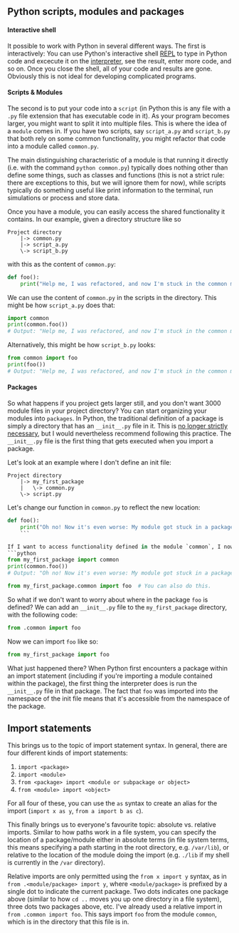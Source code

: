 ## Python scripts, modules and packages

#### Interactive shell

It possible to work with Python in several different ways. The first is interactively: You can use Python's interactive shell [REPL](https://en.wikipedia.org/wiki/Read%E2%80%93eval%E2%80%93print_loop) to type in Python code and excecute it on the [interpreter](https://en.wikipedia.org/wiki/Interpreter_(computing)), see the result, enter more code, and so on. Once you close the shell, all of your code and results are gone. Obviously this is not ideal for developing complicated programs. 

#### Scripts & Modules
The second is to put your code into a `script` (in Python this is any file with a `.py` file extension that has executable code in it). As your program becomes larger, you might want to split it into multiple files. This is where the idea of a `module` comes in. If you have two scripts, say `script_a.py` and `script_b.py` that both rely on some common functionality, you might refactor that code into a module called `common.py`. 

The main distinguishing characteristic of a module is that running it directly (i.e. with the command `python common.py`) typically does nothing other than define some things, such as classes and functions (this is not a strict rule: there are exceptions to this, but we will ignore them for now), while scripts typically do something useful like print information to the terminal, run simulations or process and store data.

Once you have a module, you can easily access the shared functionality it contains. In our example, given a directory structure like so
```
Project directory
    |-> common.py
    |-> script_a.py
    \-> script_b.py
```

with this as the content of `common.py`:
```python
def foo():
    print("Help me, I was refactored, and now I'm stuck in the common module!")
```

We can use the content of `common.py` in the scripts in the directory. This might be how `script_a.py` does that:
```python
import common
print(common.foo())
# Output: "Help me, I was refactored, and now I'm stuck in the common module!"
```
Alternatively, this might be how `script_b.py` looks:
```python
from common import foo
print(foo())
# Output: "Help me, I was refactored, and now I'm stuck in the common module!"
```

#### Packages

So what happens if you project gets larger still, and you don't want 3000 module files in your project directory? You can start organizing your modules into `packages`. In Python, the traditional definition of a package is simply a directory that has an `__init__.py` file in it. This is [no longer strictly necessary](https://www.python.org/dev/peps/pep-0420/), but I would nevertheless recommend following this practice. The `__init__.py` file is the first thing that gets executed when you import a package. 

Let's look at an example where I don't define an init file:

```
Project directory
    |-> my_first_package
    |   \-> common.py
    \-> script.py
```

Let's change our function in `common.py` to reflect the new location:
```python
def foo():
    print("Oh no! Now it's even worse: My module got stuck in a package!")
    ```

If I want to access functionality defined in the module `common`, I now have to import it from `my_first_package`. Our script `script.py` could do this as follows:
```python
from my_first_package import common
print(common.foo())
# Output: "Oh no! Now it's even worse: My module got stuck in a package!"
```

``` python
from my_first_package.common import foo  # You can also do this.
```

So what if we don't want to worry about where in the package `foo` is defined? We can add an `__init__.py` file to the `my_first_package` directory, with the following code:
```python
from .common import foo
```
Now we can import `foo` like so:
```python
from my_first_package import foo
```

What just happened there? When Python first encounters a package within an import statement (including if you're importing a module contained within the package), the first thing the interpreter does is run the `__init__.py` file in that package. The fact that `foo` was imported into the namespace of the init file means that it's accessible from the namespace of the package.

## Import statements

This brings us to the topic of import statement syntax. In general, there are four different kinds of import statements:

 1. `import <package>`
 2. `import <module>`
 3. `from <package> import <module or subpackage or object>`
 4. `from <module> import <object>`

For all four of these, you can use the `as` syntax to create an alias for the import (`import x as y`, `from a import b as c`).

This finally brings us to everyone's favourite topic: absolute vs. relative imports. Similar to how paths work in a file system, you can specify the location of a package/module either in absolute terms (in file system terms, this means specifying a path starting in the root directory, e.g. `/var/lib`), or relative to the location of the module doing the import (e.g. `./lib` if my shell is currently in the `/var` directory).

Relative imports are only permitted using the `from x import y` syntax, as in `from .<module/package> import y`, where `<module/package>` is prefixed by a single dot to indicate the current package. Two dots indicates one package above (similar to how `cd ..` moves you up one directory in a file system), three dots two packages above, etc. I've already used a relative import in `from .common import foo`. This says import `foo` from the module `common`, which is in the directory that this file is in.
